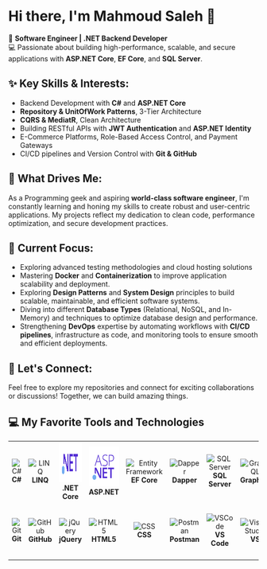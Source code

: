 # Hi there, I'm Mahmoud Saleh 👋
🌟 **Software Engineer | .NET Backend Developer**  
💻 Passionate about building high-performance, scalable, and secure applications with **ASP.NET Core**, **EF Core**, and **SQL Server**.

## ✨ Key Skills & Interests:
- Backend Development with **C#** and **ASP.NET Core**
- **Repository & UnitOfWork Patterns**, 3-Tier Architecture
- **CQRS & MediatR**, Clean Architecture
- Building RESTful APIs with **JWT Authentication** and **ASP.NET Identity**
- E-Commerce Platforms, Role-Based Access Control, and Payment Gateways
- CI/CD pipelines and Version Control with **Git & GitHub**

## 🚀 What Drives Me:
As a Programming geek and aspiring **world-class software engineer**, I'm constantly learning and honing my skills to create robust and user-centric applications. My projects reflect my dedication to clean code, performance optimization, and secure development practices.

## 🎯 Current Focus:
- Exploring advanced testing methodologies and cloud hosting solutions
- Mastering **Docker** and **Containerization** to improve application scalability and deployment.
- Exploring **Design Patterns** and **System Design** principles to build scalable, maintainable, and efficient software systems.
- Diving into different **Database Types** (Relational, NoSQL, and In-Memory) and techniques to optimize database design and performance.
- Strengthening **DevOps** expertise by automating workflows with **CI/CD pipelines**, infrastructure as code, and monitoring tools to ensure smooth and efficient deployments.

## 📌 Let's Connect:
Feel free to explore my repositories and connect for exciting collaborations or discussions! Together, we can build amazing things.


## 💻 My Favorite Tools and Technologies

<table align="center" style="table-layout: fixed; width: 100%; border-spacing: 10px;"> 
  <tr> 
    <td align="center" style="width: 110px; height: 110px;">  
      <img src="https://camo.githubusercontent.com/818f0dd7df19ba9fbd2a1219f44f8faf88c2e86a7e9413e1ee968b1ffc955581/68747470733a2f2f736b696c6c69636f6e732e6465762f69636f6e733f693d6373267468656d653d6c69676874" alt="C#" width="80" height="80" /> 
      <br><strong>C#</strong> 
    </td> 
    <td align="center" style="width: 110px; height: 110px;">
      <img src="https://simpleicons.org/icons/awslambda.svg" alt="LINQ" width="80" height="80" /> 
      <br><strong>LINQ</strong> 
    </td>     
    <td align="center" style="width: 110px; height: 110px;">
        <img src="https://github.com/campusMVP/dotnetLogoPack/blob/main/dotNET/bitmap/logo_.NET_RGB.png" alt=".NET" width="80" height="80" /> 
        <br><strong>.NET Core</strong> 
      </td> 
        <td align="center" style="width: 110px; height: 110px;">
      <img src="https://github.com/campusMVP/dotnetLogoPack/blob/main/ASP.NET/bitmap/logo_ASP.NET_RGB_square.png" alt="ASP.NET" width="80" height="80" /> 
      <br><strong>ASP.NET</strong> 
    </td> 
        <td align="center" style="width: 110px; height: 110px;">
      <img src="https://github.com/campusMVP/dotnetCoreLogoPack/blob/master/Entity%20Framework%20Core/Bitmap%20RGB/Bitmap-BIG_Entity-Framework-Logo_2colors_Square_RGB.png" alt="Entity Framework" width="80" height="80" /> 
      <br><strong>EF Core</strong> 
    </td>
        <td align="center" style="width: 110px; height: 110px;">
      <img src="https://repository-images.githubusercontent.com/1613345/9d4ed380-a8e8-11eb-9f21-c8c87b0f4275" alt="Dapper" width="80" height="80" /> 
      <br><strong>Dapper</strong> 
    </td> 
        <td align="center" style="width: 110px; height: 110px;">
      <img src="https://img.icons8.com/?size=100&id=laYYF3dV0Iew&format=png&color=000000" alt="SQL Server" width="80" height="80" /> 
      <br><strong>SQL Server</strong> 
    </td>
    <td align="center" style="width: 110px; height: 110px;">
      <img src="https://skillicons.dev/icons?i=graphql" alt="GraphQL" width="80" height="80" /> 
      <br><strong>GraphQL</strong> 
    </td> 
  </tr> 
  <tr>  
    <td align="center" style="width: 110px; height: 110px;">
      <img src="https://user-images.githubusercontent.com/25181517/192108372-f71d70ac-7ae6-4c0d-8395-51d8870c2ef0.png" alt="Git" width="80" height="80" /> 
      <br><strong>Git</strong> 
    </td> 
    <td align="center" style="width: 110px; height: 110px;">
      <img src="https://techstack-generator.vercel.app/github-icon.svg" alt="GitHub" width="80" height="80" /> 
      <br><strong>GitHub</strong> 
    </td>  
    <td align="center" style="width: 110px; height: 110px;">
      <img src="https://skillicons.dev/icons?i=jquery" alt="jQuery" width="80" height="80" /> 
      <br><strong>jQuery</strong> 
    </td> 
    <td align="center" style="width: 110px; height: 110px;">
      <img src="https://skillicons.dev/icons?i=html" alt="HTML5" width="80" height="80" /> 
      <br><strong>HTML5</strong> 
    </td> 
    <td align="center" style="width: 110px; height: 110px;">
      <img src="https://skillicons.dev/icons?i=css" alt="CSS" width="80" height="80" /> 
      <br><strong>CSS</strong>
    </td>
    <td align="center" style="width: 110px; height: 110px;">
      <img src="https://skillicons.dev/icons?i=postman" alt="Postman" width="80" height="80" /> 
      <br><strong>Postman</strong> 
    </td>
     </td>
        <td align="center" style="width: 110px; height: 110px;">
      <img src="https://skillicons.dev/icons?i=vscode" alt="VSCode" width="80" height="80" /> 
      <br><strong>VS Code</strong> 
    </td> 
        <td align="center" style="width: 110px; height: 110px;">
      <img src="https://skillicons.dev/icons?i=visualstudio" alt="Visual Studio" width="80" height="80" /> 
      <br><strong>VS</strong> 
    </td>
  </tr> 
</table>
